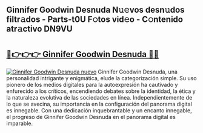## Ginnifer Goodwin Desnuda N𝚞𝚎vos desn𝚞dos filtr𝚊dos - Parts-t0U F𝚘tos vid𝚎o - C𝚘ntenido atr𝚊ctivo DN9VU

# <h2><a href="http://mb8fin.tromn.icu/?c=Ginnifer+Goodwin+Desnuda">🔗👉👉👉 Ginnifer Goodwin Desnuda 🔗🔗</a></h2>

[![Ginnifer Goodwin Desnuda nuevo](https://i.imgur.com/pEAQMta.gif)](http://mb8fin.tromn.icu/?c=Ginnifer+Goodwin+Desnuda)
Ginnifer Goodwin Desnuda, una personalidad intrigante y enigmática, elude la categorización simple. Su uso pionero de los medios digitales para la autoexpresión ha cautivado y enfurecido a los críticos, encendiendo debates sobre la identidad, la ética y la naturaleza evolutiva de las sociedades en línea. Independientemente de lo que se avecina, su importancia en la configuración del panorama digital es innegable. Con una dedicación inquebrantable y un encanto innegable, el progreso de Ginnifer Goodwin Desnuda en el panorama digital es imparable.
